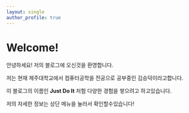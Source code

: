 ```yaml
---
layout: single
author_profile: true
---
```

<h1>Welcome!</h1>
안녕하세요! 저의 블로그에 오신것을 환영합니다.

저는 현재 제주대학교에서 컴퓨터공학을 전공으로 공부중인 김승덕이라고합니다.

이 블로그의 이름인 __Just Do It__ 처험 다양한 경험을 쌓으려고 
하고있습니다.

저의 자세한 정보는 상단 메뉴을 눌러서 확인할수있습니다!